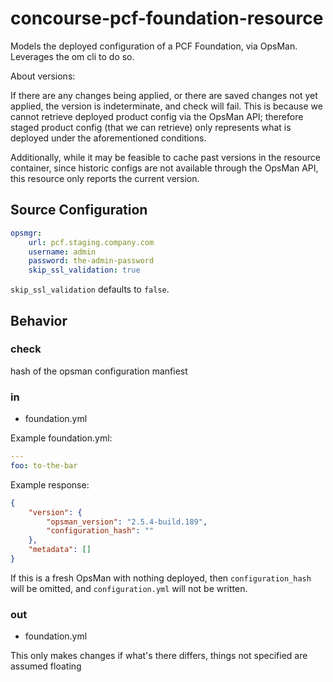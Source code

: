 # concourse-pcf-foundation-resource

Models the deployed configuration of a PCF Foundation, via OpsMan.
Leverages the om cli to do so.

About versions:

If there are any changes being applied, or there are saved changes not yet applied, the version is indeterminate, and check will fail. This is because we cannot retrieve deployed product config via the OpsMan API; therefore staged product config (that we can retrieve) only represents what is deployed under the aforementioned conditions.

Additionally, while it may be feasible to cache past versions in the resource container, since historic configs are not available through the OpsMan API, this resource only reports the current version.

## Source Configuration
```yaml
opsmgr:
    url: pcf.staging.company.com
    username: admin
    password: the-admin-password
    skip_ssl_validation: true
```

`skip_ssl_validation` defaults to `false`.

## Behavior

### check

hash of the opsman configuration manfiest

### in

- foundation.yml

Example foundation.yml:

```yaml
---
foo: to-the-bar
```

Example response:

```json
{
    "version": {
        "opsman_version": "2.5.4-build.189",
        "configuration_hash": ""
    },
    "metadata": []
}
```

If this is a fresh OpsMan with nothing deployed, then `configuration_hash` will be omitted, and `configuration.yml` will not be written.

### out

- foundation.yml

This only makes changes if what's there differs, things not specified are assumed floating
